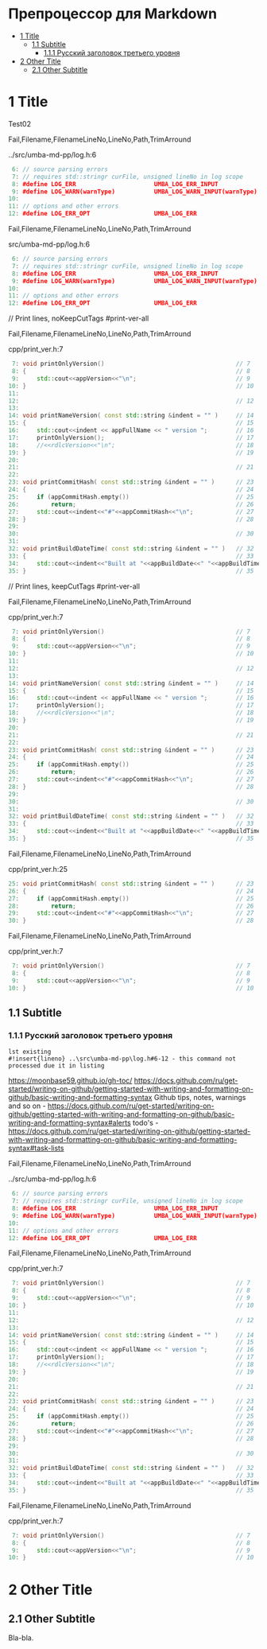 # Препроцессор для Markdown

  - [1 Title](#user-content-1-title)
    - [1.1 Subtitle](#user-content-11-subtitle)
      - [1.1.1 Русский заголовок третьего уровня](#user-content-111-русский-заголовок-третьего-уровня)
  - [2 Other Title](#user-content-2-other-title)
    - [2.1 Other Subtitle](#user-content-21-other-subtitle)


# 1 Title

Test02

Fail,Filename,FilenameLineNo,LineNo,Path,TrimArround

../src/umba-md-pp/log.h:6
```cpp
 6: // source parsing errors
 7: // requires std::stringr curFile, unsigned lineNo in log scope
 8: #define LOG_ERR                      UMBA_LOG_ERR_INPUT
 9: #define LOG_WARN(warnType)           UMBA_LOG_WARN_INPUT(warnType)
10: 
11: // options and other errors
12: #define LOG_ERR_OPT                  UMBA_LOG_ERR
```

Fail,Filename,FilenameLineNo,LineNo,Path,TrimArround

src/umba-md-pp/log.h:6
```cpp
 6: // source parsing errors
 7: // requires std::stringr curFile, unsigned lineNo in log scope
 8: #define LOG_ERR                      UMBA_LOG_ERR_INPUT
 9: #define LOG_WARN(warnType)           UMBA_LOG_WARN_INPUT(warnType)
10: 
11: // options and other errors
12: #define LOG_ERR_OPT                  UMBA_LOG_ERR
```


// Print lines, noKeepCutTags #print-ver-all

Fail,Filename,FilenameLineNo,LineNo,Path,TrimArround

cpp/print_ver.h:7
```cpp
 7: void printOnlyVersion()                                     // 7
 8: {                                                           // 8
 9:     std::cout<<appVersion<<"\n";                            // 9
10: }                                                           // 10
11: 
12:                                                             // 12
13: 
14: void printNameVersion( const std::string &indent = "" )     // 14
15: {                                                           // 15
16:     std::cout<<indent << appFullName << " version ";        // 16
17:     printOnlyVersion();                                     // 17
18:     //<<rdlcVersion<<"\n";                                  // 18
19: }                                                           // 19
20: 
21:                                                             // 21
22: 
23: void printCommitHash( const std::string &indent = "" )      // 23
24: {                                                           // 24
25:     if (appCommitHash.empty())                              // 25
26:         return;                                             // 26
27:     std::cout<<indent<<"#"<<appCommitHash<<"\n";            // 27
28: }                                                           // 28
29: 
30:                                                             // 30
31: 
32: void printBuildDateTime( const std::string &indent = "" )   // 32
33: {                                                           // 33
34:     std::cout<<indent<<"Built at "<<appBuildDate<<" "<<appBuildTime<<"\n";
35: }                                                           // 35
```


// Print lines, keepCutTags   #print-ver-all

Fail,Filename,FilenameLineNo,LineNo,Path,TrimArround

cpp/print_ver.h:7
```cpp
 7: void printOnlyVersion()                                     // 7
 8: {                                                           // 8
 9:     std::cout<<appVersion<<"\n";                            // 9
10: }                                                           // 10
11: 
12:                                                             // 12
13: 
14: void printNameVersion( const std::string &indent = "" )     // 14
15: {                                                           // 15
16:     std::cout<<indent << appFullName << " version ";        // 16
17:     printOnlyVersion();                                     // 17
18:     //<<rdlcVersion<<"\n";                                  // 18
19: }                                                           // 19
20: 
21:                                                             // 21
22: 
23: void printCommitHash( const std::string &indent = "" )      // 23
24: {                                                           // 24
25:     if (appCommitHash.empty())                              // 25
26:         return;                                             // 26
27:     std::cout<<indent<<"#"<<appCommitHash<<"\n";            // 27
28: }                                                           // 28
29: 
30:                                                             // 30
31: 
32: void printBuildDateTime( const std::string &indent = "" )   // 32
33: {                                                           // 33
34:     std::cout<<indent<<"Built at "<<appBuildDate<<" "<<appBuildTime<<"\n";
35: }                                                           // 35
```


Fail,Filename,FilenameLineNo,LineNo,Path,TrimArround

cpp/print_ver.h:25
```cpp
25: void printCommitHash( const std::string &indent = "" )      // 23
26: {                                                           // 24
27:     if (appCommitHash.empty())                              // 25
28:         return;                                             // 26
29:     std::cout<<indent<<"#"<<appCommitHash<<"\n";            // 27
30: }                                                           // 28
```


Fail,Filename,FilenameLineNo,LineNo,Path,TrimArround

cpp/print_ver.h:7
```cpp
 7: void printOnlyVersion()                                     // 7
 8: {                                                           // 8
 9:     std::cout<<appVersion<<"\n";                            // 9
10: }                                                           // 10
```

## 1.1 Subtitle
### 1.1.1 Русский заголовок третьего уровня

```
lst existing
#!insert{lineno} ..\src\umba-md-pp\log.h#6-12 - this command not processed due it in listing
```

https://moonbase59.github.io/gh-toc/
https://docs.github.com/ru/get-started/writing-on-github/getting-started-with-writing-and-formatting-on-github/basic-writing-and-formatting-syntax
Github tips, notes, warnings and so on - https://docs.github.com/ru/get-started/writing-on-github/getting-started-with-writing-and-formatting-on-github/basic-writing-and-formatting-syntax#alerts
todo's - https://docs.github.com/ru/get-started/writing-on-github/getting-started-with-writing-and-formatting-on-github/basic-writing-and-formatting-syntax#task-lists

Fail,Filename,FilenameLineNo,LineNo,Path,TrimArround

../src/umba-md-pp/log.h:6
```cpp
 6: // source parsing errors
 7: // requires std::stringr curFile, unsigned lineNo in log scope
 8: #define LOG_ERR                      UMBA_LOG_ERR_INPUT
 9: #define LOG_WARN(warnType)           UMBA_LOG_WARN_INPUT(warnType)
10: 
11: // options and other errors
12: #define LOG_ERR_OPT                  UMBA_LOG_ERR
```

Fail,Filename,FilenameLineNo,LineNo,Path,TrimArround

cpp/print_ver.h:7
```cpp
 7: void printOnlyVersion()                                     // 7
 8: {                                                           // 8
 9:     std::cout<<appVersion<<"\n";                            // 9
10: }                                                           // 10
11: 
12:                                                             // 12
13: 
14: void printNameVersion( const std::string &indent = "" )     // 14
15: {                                                           // 15
16:     std::cout<<indent << appFullName << " version ";        // 16
17:     printOnlyVersion();                                     // 17
18:     //<<rdlcVersion<<"\n";                                  // 18
19: }                                                           // 19
20: 
21:                                                             // 21
22: 
23: void printCommitHash( const std::string &indent = "" )      // 23
24: {                                                           // 24
25:     if (appCommitHash.empty())                              // 25
26:         return;                                             // 26
27:     std::cout<<indent<<"#"<<appCommitHash<<"\n";            // 27
28: }                                                           // 28
29: 
30:                                                             // 30
31: 
32: void printBuildDateTime( const std::string &indent = "" )   // 32
33: {                                                           // 33
34:     std::cout<<indent<<"Built at "<<appBuildDate<<" "<<appBuildTime<<"\n";
35: }                                                           // 35
```

Fail,Filename,FilenameLineNo,LineNo,Path,TrimArround

cpp/print_ver.h:7
```cpp
 7: void printOnlyVersion()                                     // 7
 8: {                                                           // 8
 9:     std::cout<<appVersion<<"\n";                            // 9
10: }                                                           // 10
```

# 2 Other Title

## 2.1 Other Subtitle

Bla-bla.

